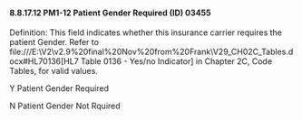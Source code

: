 #### 8.8.17.12 PM1-12 Patient Gender Required (ID) 03455

Definition: This field indicates whether this insurance carrier requires the patient Gender. Refer to file:///E:\V2\v2.9%20final%20Nov%20from%20Frank\V29_CH02C_Tables.docx#HL70136[HL7 Table 0136 - Yes/no Indicator] in Chapter 2C, Code Tables, for valid values.

Y Patient Gender Required

N Patient Gender Not Rquired
